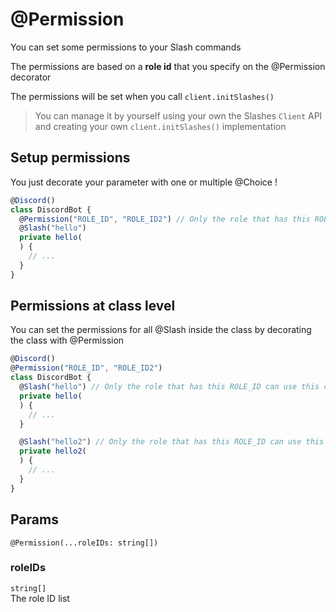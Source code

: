 # @Permission
You can set some permissions to your Slash commands

The permissions are based on a **role id** that you specify on the @Permission decorator

The permissions will be set when you call `client.initSlashes()`

> You can manage it by yourself using your own the Slashes `Client` API and creating your own `client.initSlashes()` implementation

## Setup permissions
You just decorate your parameter with one or multiple @Choice ! 

```ts
@Discord()
class DiscordBot {
  @Permission("ROLE_ID", "ROLE_ID2") // Only the role that has this ROLE_ID can use this command
  @Slash("hello")
  private hello(
  ) {
    // ...
  }
}
```

## Permissions at class level
You can set the permissions for all @Slash inside the class by decorating the class with @Permission
```ts
@Discord()
@Permission("ROLE_ID", "ROLE_ID2")
class DiscordBot {
  @Slash("hello") // Only the role that has this ROLE_ID can use this command
  private hello(
  ) {
    // ...
  }

  @Slash("hello2") // Only the role that has this ROLE_ID can use this command
  private hello2(
  ) {
    // ...
  }
}
```

## Params
`@Permission(...roleIDs: string[])`

### roleIDs
`string[]`  
The role ID list
